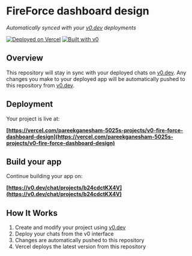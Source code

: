 # FireForce dashboard design

*Automatically synced with your [v0.dev](https://v0.dev) deployments*

[![Deployed on Vercel](https://img.shields.io/badge/Deployed%20on-Vercel-black?style=for-the-badge&logo=vercel)](https://vercel.com/pareekganesham-5025s-projects/v0-fire-force-dashboard-design)
[![Built with v0](https://img.shields.io/badge/Built%20with-v0.dev-black?style=for-the-badge)](https://v0.dev/chat/projects/b24cdctKX4V)

## Overview

This repository will stay in sync with your deployed chats on [v0.dev](https://v0.dev).
Any changes you make to your deployed app will be automatically pushed to this repository from [v0.dev](https://v0.dev).

## Deployment

Your project is live at:

**[https://vercel.com/pareekganesham-5025s-projects/v0-fire-force-dashboard-design](https://vercel.com/pareekganesham-5025s-projects/v0-fire-force-dashboard-design)**

## Build your app

Continue building your app on:

**[https://v0.dev/chat/projects/b24cdctKX4V](https://v0.dev/chat/projects/b24cdctKX4V)**

## How It Works

1. Create and modify your project using [v0.dev](https://v0.dev)
2. Deploy your chats from the v0 interface
3. Changes are automatically pushed to this repository
4. Vercel deploys the latest version from this repository